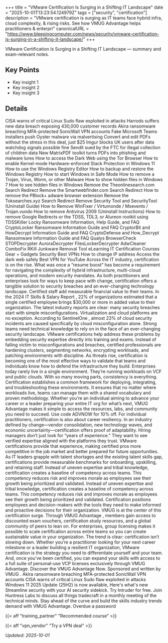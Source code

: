 +++
title = "VMware Certification Is Surging in a Shifting IT Landscape"
date = "2025-10-01T13:23:54.124979Z"
tags = ["security", "certification"]
description = "VMware certification is surging as IT teams face hybrid infra, cloud complexity, & rising risks. See how VMUG Advantage helps practitioners & enterpri"
canonicalURL = "https://www.bleepingcomputer.com/news/security/vmware-certification-is-surging-in-a-shifting-it-landscape/"
+++

VMware Certification Is Surging in a Shifting IT Landscape — summary and exam-relevant notes.

## Key Points
- Key insight 1
- Key insight 2
- Key insight 3

## Details
CISA warns of critical Linux Sudo flaw exploited in attacks Harrods suffers new data breach exposing 430,000 customer records Akira ransomware breaching MFA-protected SonicWall VPN accounts Fake Microsoft Teams installers push Oyster malware via malvertising Convert and edit PDFs without the stress in this deal, just $25 Imgur blocks UK users after data watchdog signals possible fine Sendit sued by the FTC for illegal collection of children data New MatrixPDF toolkit turns PDFs into phishing and malware lures How to access the Dark Web using the Tor Browser How to enable Kernel-mode Hardware-enforced Stack Protection in Windows 11 How to use the Windows Registry Editor How to backup and restore the Windows Registry How to start Windows in Safe Mode How to remove a Trojan, Virus, Worm, or other Malware How to show hidden files in Windows 7 How to see hidden files in Windows Remove the Theonlinesearch.com Search Redirect Remove the Smartwebfinder.com Search Redirect How to remove the PBlock+ adware browser extension Remove the Toksearches.xyz Search Redirect Remove Security Tool and SecurityTool (Uninstall Guide) How to Remove WinFixer / Virtumonde / Msevents / Trojan.vundo How to remove Antivirus 2009 (Uninstall Instructions) How to remove Google Redirects or the TDSS, TDL3, or Alureon rootkit using TDSSKiller Locky Ransomware Information, Help Guide, and FAQ CryptoLocker Ransomware Information Guide and FAQ CryptorBit and HowDecrypt Information Guide and FAQ CryptoDefense and How\_Decrypt Ransomware Information Guide and FAQ Qualys BrowserCheck STOPDecrypter AuroraDecrypter FilesLockerDecrypter AdwCleaner ComboFix RKill Junkware Removal Tool eLearning IT Certification Courses Gear + Gadgets Security Best VPNs How to change IP address Access the dark web safely Best VPN for YouTube Across the IT industry, certification is on the rise. What was once a “resume boost” has become a requirement for navigating the complexity of hybrid infrastructure, multi-cloud operations, and modern security mandates. As both practitioners and enterprises look for ways to keep pace with change, certification offers a tangible solution to security breaches and an ever-changing technology landscape. Certified staff add measurable financial value to their teams. In the 2024 IT Skills & Salary Report , 22% of organizations estimated that a single certified employee brings $30,000 or more in added value to their organization. The latest industry reports are clear: many security breaches start with simple misconfigurations. Virtualization and cloud platforms are no exception. According to SentinelOne , almost 23% of cloud security incidents are caused specifically by cloud misconfiguration alone. Strong teams need technical knowledge to rely on in the face of an ever-changing security landscape. VMware certifications help address these problems by embedding security expertise directly into training and exams. Instead of falling victim to misconfigurations and breaches, certified professionals are hardening clusters, segmenting networks, encrypting workloads, and patching environments with discipline. As threats rise, certification is becoming one of the most effective ways to validate that teams and individuals know how to defend the infrastructure they build. Enterprises today rarely live in a single environment. They’re running workloads on VCF and public clouds. With so many moving parts, consistency is everything. Certification establishes a common framework for deploying, integrating, and troubleshooting these environments. It ensures that no matter where workloads live, teams can manage them with a shared vocabulary and proven methodology. Whether you’re an individual aiming to advance your career or a leader preparing your entire IT org for what’s next, VMUG Advantage makes it simple to access the resources, labs, and community you need to succeed. Use code ADVNOW for 10% off. For individual practitioners, certification is also about career resiliency. In an industry defined by change—vendor consolidation, new technology waves, and economic uncertainty—certification offers proof of adaptability. Hiring managers don’t just look for “years of experience.” They want to see verified expertise aligned with the platforms they trust. VMware certifications provide that experience, making certified pros more competitive in the job market and better prepared for future opportunities. As IT leaders grapple with talent shortages and the existing talent skills gap, certifications provide measurable benchmarks for onboarding, upskilling, and retaining staff. Instead of uneven expertise and tribal knowledge, certification creates a baseline of competency across teams. This competency reduces risk and improves morale as employees see their growth being prioritized and validated. Instead of uneven expertise and tribal knowledge, certification creates a baseline of competency across teams. This competency reduces risk and improves morale as employees see their growth being prioritized and validated. Certification positions employees and decision-makers with the tools they need to make informed and proactive decisions for their organization. VMUG is at the center of this certification surge. Through VMUG Advantage , members gain access to discounted exam vouchers, certification study resources, and a global community of peers to lean on. For enterprises, group licensing makes it possible to scale certification across entire teams so you can create sustainable value in your organization. The trend is clear: certification isn’t slowing down. Whether you’re a practitioner looking for your next career milestone or a leader building a resilient IT organization, VMware certification is the strategy you need to differentiate yourself and your team. And, once you've been certified, you can expand your skills with access to a full suite of personal-use VCP licenses exclusively through VMUG Advantage. Discover the VMUG Advantage Now. Sponsored and written by VMUG . Akira ransomware breaching MFA-protected SonicWall VPN accounts CISA warns of critical Linux Sudo flaw exploited in attacks Windows 11 2025 Update (25H2) is now available, Here's what's new Streamline security with your AI security sidekick. Try Intruder for free. Join Huntress Labs to discuss all things tradecraft in a monthly meeting of the technical minds. Stay ahead of the curve and build the skills industry trends demand with VMUG Advantage. Overdue a password



{{< aff "training_partner" "Recommended course" >}}

{{< aff "vpn_vendor" "Try a VPN deal" >}}

*Updated: 2025-10-01*